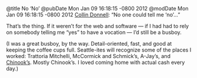 @title No ‘No’
@pubDate Mon Jan 09 16:18:15 -0800 2012
@modDate Mon Jan 09 16:18:15 -0800 2012
<a href="http://collindonnell.com/blog/2012/1/9/learn-and-work-hard.html">Collin Donnell</a>: “No one could tell me ‘no’…”

That’s the thing. If it weren’t for the web and software — if I had had to rely on somebody telling me “yes” to have a vocation — I’d still be a busboy.

(I was a great busboy, by the way. Detail-oriented, fast, and good at keeping the coffee cups full. Seattle-ites will recognize some of the places I worked: Trattoria Mitchelli, McCormick and Schmick’s, A-Jay’s, and <a href="http://www.anthonys.com/restaurants/detail/chinook-at-salmon-bay">Chinook’s</a>. Mostly Chinook’s. I loved coming home with actual cash every day.)
